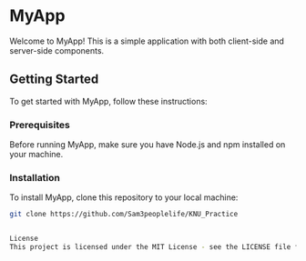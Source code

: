 # MyApp

Welcome to MyApp! This is a simple application with both client-side and server-side components.

## Getting Started

To get started with MyApp, follow these instructions:

### Prerequisites

Before running MyApp, make sure you have Node.js and npm installed on your machine.

### Installation

To install MyApp, clone this repository to your local machine:

```bash
git clone https://github.com/Sam3peoplelife/KNU_Practice


License
This project is licensed under the MIT License - see the LICENSE file for details.


